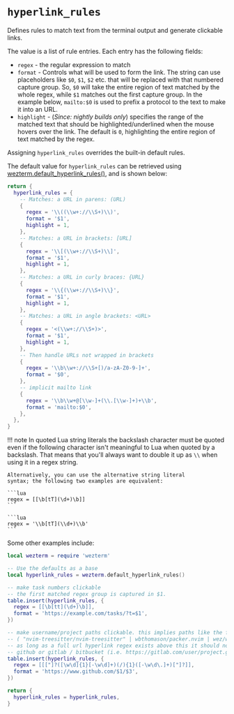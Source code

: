 # `hyperlink_rules`

Defines rules to match text from the terminal output and generate
clickable links.

The value is a list of rule entries. Each entry has the following fields:

* `regex` - the regular expression to match
* `format` - Controls what will be used to form the link. The string
  can use placeholders like `$0`, `$1`, `$2` etc. that will be replaced
  with that numbered capture group.  So, `$0` will take the entire
  region of text matched by the whole regex, while `$1` matches out
  the first capture group.  In the example below, `mailto:$0` is
  used to prefix a protocol to the text to make it into an URL.
* `highlight` - (*Since: nightly builds only*) specifies the range
  of the matched text that should be highlighted/underlined when
  the mouse hovers over the link.  The default is `0`, highlighting
  the entire region of text matched by the regex.

Assigning `hyperlink_rules` overrides the built-in default rules.

The default value for `hyperlink_rules` can be retrieved using
[wezterm.default_hyperlink_rules()](../wezterm/default_hyperlink_rules.md),
and is shown below:

```lua
return {
  hyperlink_rules = {
    -- Matches: a URL in parens: (URL)
    {
      regex = '\\((\\w+://\\S+)\\)',
      format = '$1',
      highlight = 1,
    },
    -- Matches: a URL in brackets: [URL]
    {
      regex = '\\[(\\w+://\\S+)\\]',
      format = '$1',
      highlight = 1,
    },
    -- Matches: a URL in curly braces: {URL}
    {
      regex = '\\{(\\w+://\\S+)\\}',
      format = '$1',
      highlight = 1,
    },
    -- Matches: a URL in angle brackets: <URL>
    {
      regex = '<(\\w+://\\S+)>',
      format = '$1',
      highlight = 1,
    },
    -- Then handle URLs not wrapped in brackets
    {
      regex = '\\b\\w+://\\S+[)/a-zA-Z0-9-]+',
      format = '$0',
    },
    -- implicit mailto link
    {
      regex = '\\b\\w+@[\\w-]+(\\.[\\w-]+)+\\b',
      format = 'mailto:$0',
    },
  },
}
```

!!! note
    In quoted Lua string literals the backslash character must be
    quoted even if the following character isn't meaningful to Lua
    when quoted by a backslash. That means that you'll always want to
    double it up as `\\` when using it in a regex string.

    Alternatively, you can use the alternative string literal
    syntax; the following two examples are equivalent:

    ```lua
    regex = [[\b[tT](\d+)\b]]
    ```

    ```lua
    regex = '\\b[tT](\\d+)\\b'
    ```

Some other examples include:

```lua
local wezterm = require 'wezterm'

-- Use the defaults as a base
local hyperlink_rules = wezterm.default_hyperlink_rules()

-- make task numbers clickable
-- the first matched regex group is captured in $1.
table.insert(hyperlink_rules, {
  regex = [[\b[tt](\d+)\b]],
  format = 'https://example.com/tasks/?t=$1',
})

-- make username/project paths clickable. this implies paths like the following are for github.
-- ( "nvim-treesitter/nvim-treesitter" | wbthomason/packer.nvim | wez/wezterm | "wez/wezterm.git" )
-- as long as a full url hyperlink regex exists above this it should not match a full url to
-- github or gitlab / bitbucket (i.e. https://gitlab.com/user/project.git is still a whole clickable url)
table.insert(hyperlink_rules, {
  regex = [[["]?([\w\d]{1}[-\w\d]+)(/){1}([-\w\d\.]+)["]?]],
  format = 'https://www.github.com/$1/$3',
})

return {
  hyperlink_rules = hyperlink_rules,
}
```
